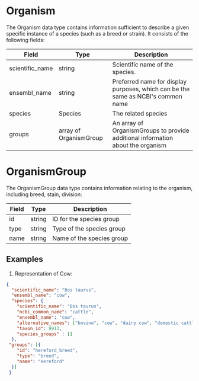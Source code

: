 # Organism

The Organism data type contains information sufficient to describe a given specific instance of a species (such as a breed or strain). It consists of the following fields:

| Field                     | Type                    | Description                               | 
|---------------------------|-------------------------|-------------------------------------------|
| scientific_name           | string                  | Scientific name of the species.           
| ensembl_name              | string                  | Preferred name for display purposes, which can be the same as NCBI's common name
| species                   | Species                 | The related species
| groups                    | array of OrganismGroup  | An array of OrganismGroups to provide additional information about the organism       


# OrganismGroup

The OrganismGroup data type contains information relating to the organism, including breed, stain, division:

| Field         | Type                   | Description                               | 
|---------------|------------------------|-------------------------------------------|
| id            | string                 | ID for the species group           
| type          | string                 | Type of the species group   
| name          | string                 | Name of the species group     




## Examples

1. Representation of Cow:

```json
{
  "scientific_name": "Bos taurus",
  "ensembl_name": "cow",
  "species": {
    "scientific_name": "Bos taurus",
    "ncbi_common_name": "cattle",
    "ensembl_name": "cow",
    "alternative_names": ["bovine", "cow", "dairy cow", "domestic cattle", "domestic cow"],
    "taxon_id": 9913,
    "species_groups" : []
  },
 "groups": [{
    "id": "hereford_breed",
    "type": "breed",
    "name": "Hereford"
  }]
 }
```
